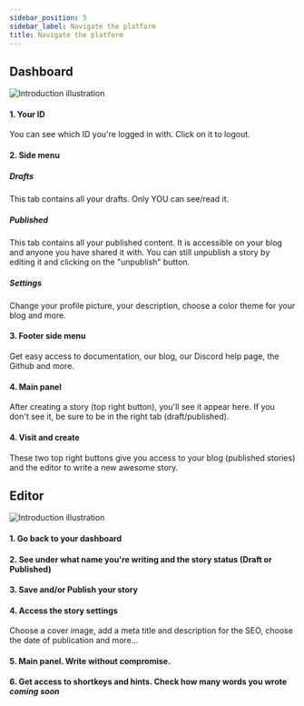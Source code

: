 ```yaml
---
sidebar_position: 5
sidebar_label: Navigate the platform
title: Navigate the platform
---
```


## Dashboard

![Introduction illustration](/img/illustrations/dashboard_q1.png)

#### 1. Your ID

You can see which ID you're logged in with. Click on it to logout.

#### 2. Side menu

##### Drafts

This tab contains all your drafts. Only YOU can see/read it.

##### Published

This tab contains all your published content. It is accessible on your blog and anyone you have shared it with. You can still unpublish a story by editing it and clicking on the "unpublish" button.

##### Settings

Change your profile picture, your description, choose a color theme for your blog and more.

#### 3. Footer side menu

Get easy access to documentation, our blog, our Discord help page, the Github and more.

#### 4. Main panel

After creating a story (top right button), you'll see it appear here. If you don't see it, be sure to be in the right tab (draft/published).

#### 4. Visit and create

These two top right buttons give you access to your blog (published stories) and the editor to write a new awesome story.

## Editor

![Introduction illustration](/img/illustrations/editor_copie.png)

#### 1. Go back to your dashboard

#### 2. See under what name you're writing and the story status (Draft or Published)

#### 3. Save and/or Publish your story

#### 4. Access the story settings​

Choose a cover image, add a meta title and description for the SEO, choose the date of publication and more...

#### 5. Main panel. Write without compromise.

#### 6. Get access to shortkeys and hints. Check how many words you wrote _coming soon_
